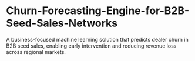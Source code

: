 # Churn-Forecasting-Engine-for-B2B-Seed-Sales-Networks
A business-focused machine learning solution that predicts dealer churn in B2B seed sales, enabling early intervention and reducing revenue loss across regional markets.
